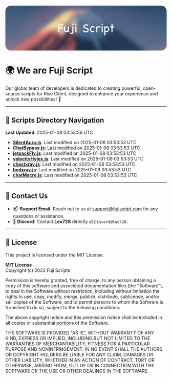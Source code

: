 ![Banner](.github/b.webp)

# 🌍 **We are Fuji Script**

Our global team of developers is dedicated to creating powerful, open-source scripts for Rise Client, designed to enhance your experience and unlock new possibilities! 🌟

---
<!-- SCRIPTS_NAVIGATION_START -->
## 📂 **Scripts Directory Navigation**

**Last Updated**: 2025-01-08 03:53:56 UTC

- **[SilentAura.js](scripts/SilentAura.js)**: Last modified on 2025-01-08 03:53:53 UTC
- **[ChatBypass.js](scripts/ChatBypass.js)**: Last modified on 2025-01-08 03:53:53 UTC
- **[jetpackFly.js](scripts/jetpackFly.js)**: Last modified on 2025-01-08 03:53:53 UTC
- **[velocityHylex.js](scripts/velocityHylex.js)**: Last modified on 2025-01-08 03:53:53 UTC
- **[chestxray.js](scripts/chestxray.js)**: Last modified on 2025-01-08 03:53:53 UTC
- **[bedxray.js](scripts/bedxray.js)**: Last modified on 2025-01-08 03:53:53 UTC
- **[chatMacro.js](scripts/chatMacro.js)**: Last modified on 2025-01-08 03:53:53 UTC

<!-- SCRIPTS_NAVIGATION_END -->

---

## 💬 **Contact Us**  
- 📬 **Support Email**: Reach out to us at [support@fujiscript.com](mailto:support@fujiscript.com) for any questions or assistance.  
- 💬 **Discord**: Contact **Leo728** directly at `Discord@leo728`.

---

## 📜 **License**

This project is licensed under the MIT License.  

**MIT License**  
Copyright (c) 2023 Fuji Scripts  

Permission is hereby granted, free of charge, to any person obtaining a copy of this software and associated documentation files (the "Software"), to deal in the Software without restriction, including without limitation the rights to use, copy, modify, merge, publish, distribute, sublicense, and/or sell copies of the Software, and to permit persons to whom the Software is furnished to do so, subject to the following conditions:  

The above copyright notice and this permission notice shall be included in all copies or substantial portions of the Software.  

THE SOFTWARE IS PROVIDED "AS IS", WITHOUT WARRANTY OF ANY KIND, EXPRESS OR IMPLIED, INCLUDING BUT NOT LIMITED TO THE WARRANTIES OF MERCHANTABILITY, FITNESS FOR A PARTICULAR PURPOSE AND NONINFRINGEMENT. IN NO EVENT SHALL THE AUTHORS OR COPYRIGHT HOLDERS BE LIABLE FOR ANY CLAIM, DAMAGES OR OTHER LIABILITY, WHETHER IN AN ACTION OF CONTRACT, TORT OR OTHERWISE, ARISING FROM, OUT OF OR IN CONNECTION WITH THE SOFTWARE OR THE USE OR OTHER DEALINGS IN THE SOFTWARE.  
